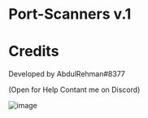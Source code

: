 # Port-Scanners v.1

# Credits
Developed by AbdulRehman#8377

(Open for Help Contant me on Discord)

![image](https://user-images.githubusercontent.com/132234355/235537110-4c3a8744-39ef-4d10-838a-7300cdcfde64.png)
